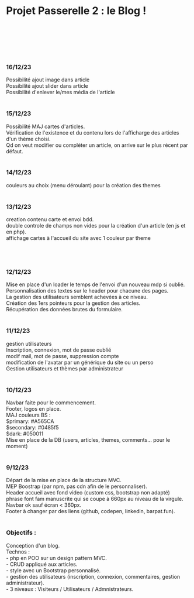 <h1>Projet Passerelle 2 : le Blog ! </h1>
<br><br>
<br><br>




<br>
<h3>16/12/23</h3>
Possibilité ajout image dans article<br>
Possibilité ajout slider dans article<br>
Possibilité d'enlever le/mes média de l'article<br>

<br>
<h3>15/12/23</h3>
Possibilité MAJ cartes d'articles.<br>
Vérification de l'existence et du contenu lors de l'afficharge des articles d'un thème choisi.<br>
Qd on veut modifier ou compléter un article, on arrive sur le plus récent par défaut.<br>


<br>
<h3>14/12/23</h3>
couleurs au choix (menu déroulant) pour la création des themes<br>

<br>
<h3>13/12/23</h3>
creation contenu carte et envoi bdd.<br>
double controle de champs non vides pour la création d'un article (en js et en php).<br>
affichage cartes à l'accueil du site avec 1 couleur par theme<br>
<br>
<br>


<br>
<h3>12/12/23</h3>
Mise en place d'un loader le temps de l'envoi d'un nouveau mdp si oublié.<br>
Personnalisation des textes sur le header pour chacune des pages.<br>
La gestion des utilisateurs semblent achevées à ce niveau.<br>
Création des 1ers pointeurs pour la gestion des articles.<br>
Récupération des données brutes du formulaire.<br>

<br>
<h3>11/12/23</h3>
gestion utilisateurs<br>
Inscription, connexion, mot de passe oublié<br>
modif mail, mot de passe, suppression compte<br>
modification de l'avatar par un générique du site ou un perso<br>
Gestion utilisateurs et thèmes par administrateur<br>

<br>
<h3>10/12/23</h3>
Navbar faite pour le commencement.<br>
Footer, logos en place.<br>
MAJ couleurs BS :<br>
$primary: #A565CA <br>
$secondary: #0485f5 <br>
$dark: #050011 <br>
Mise en place de la DB (users, articles, themes, comments... pour le moment)<br>

<br>
<h3>9/12/23</h3>
Départ  de la mise en place de la structure MVC.<br>
MEP Boostrap (par npm, pas cdn afin de le personnaliser).<br>
Header accueil avec fond video (custom css, bootstrap non adapté)<br>
phrase font fam manuscrite qui se coupe à 660px au niveau de la virgule.<br>
Navbar ok sauf écran < 360px.<br>
Footer à changer par des liens (github, codepen, linkedin, barpat.fun).<br>

<br>
<h3>Objectifs : </h3>
Conception d'un blog.<br>
Technos : <br>
- php en POO sur un design pattern MVC.<br>
- CRUD appliqué aux articles.<br>
- style avec un Bootstrap personnalisé.<br>
- gestion des utilisateurs (inscription, connexion, commentaires, gestion administrateur).<br>
- 3 niveaux : Visiteurs / Utilisateurs / Admnistrateurs.<br>